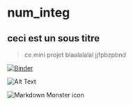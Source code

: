 # num_integ

## ceci est un sous titre

> ce mini projet blaalalalal
> jjfpbzpbnd
> 


[![Binder](https://mybinder.org/badge_logo.svg)](https://mybinder.org/v2/gh/nevermind78/num_integ/main?filepath=widget_final.ipynb)


![Alt Text](demo.gif)


<img src="https://fr.wikipedia.org/wiki/Calcul_num%C3%A9rique_d%27une_int%C3%A9grale#/media/Fichier:Int%C3%A9gration_num_rectangles.svg"
     alt="Markdown Monster icon"
     style="float: left; margin-right: 10px;" />
